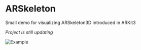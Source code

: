 # ARSkeleton
Small demo for visualizing ARSkeleton3D introduced in ARKit3 

*Project is still updating*

![Example](http://i.piccy.info/i9/58ce198d195f8c7e94d06dd54fa950a1/1559769457/58218/1321691/IMG_7604.jpg)
